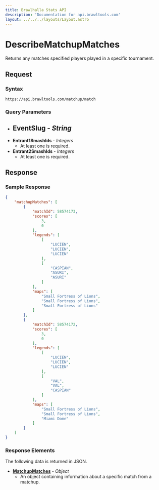 ```yaml
---
title: Brawlhalla Stats API
description: 'Documentation for api.brawltools.com'
layout: ../../../layouts/Layout.astro
---
```


# DescribeMatchupMatches

Returns any matches specified players played in a specific tournament.

## Request

### Syntax

```https://api.brawltools.com/matchup/match```

### Query Parameters

- **EventSlug** - *String*
    - 
- **Entrant1SmashIds** - *Integers*
    - At least one is required.
- **Entrant2SmashIds** - *Integers*
    - At least one is required.

## Response

### Sample Response

```json
{
    "matchupMatches": [
        {
            "matchId": 58574173,
            "scores": [
                3,
                0
            ],
            "legends": [
                [
                    "LUCIEN",
                    "LUCIEN",
                    "LUCIEN"
                ],
                [
                    "CASPIAN",
                    "ASURI",
                    "ASURI"
                ]
            ],
            "maps": [
                "Small Fortress of Lions",
                "Small Fortress of Lions",
                "Small Fortress of Lions"
            ]
        },
        {
            "matchId": 58574172,
            "scores": [
                3,
                0
            ],
            "legends": [
                [
                    "LUCIEN",
                    "LUCIEN",
                    "LUCIEN"
                ],
                [
                    "VAL",
                    "VAL",
                    "CASPIAN"
                ]
            ],
            "maps": [
                "Small Fortress of Lions",
                "Small Fortress of Lions",
                "Miami Dome"
            ]
        }
    ]
}
```

### Response Elements

The following data is returned in JSON.

- **<a href="../../datatypes/matchupmatch.md">MatchupMatches</a>** - *Object*
    - An object containing information about a specific match from a matchup.